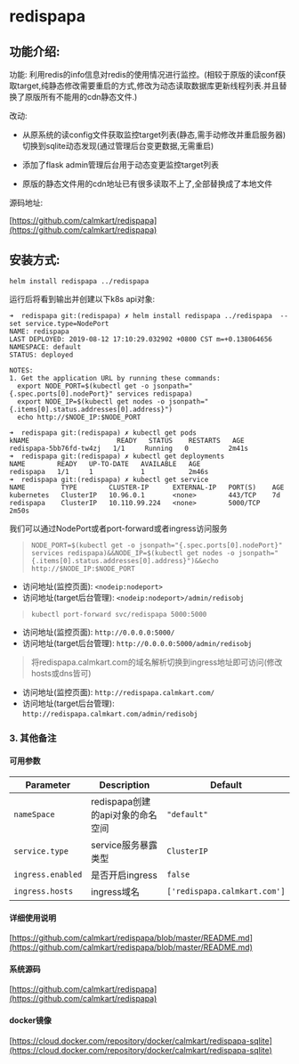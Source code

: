 # redispapa

## 功能介绍:

功能: 利用redis的info信息对redis的使用情况进行监控。(相较于原版的读conf获取target,纯静态修改需要重启的方式,修改为动态读取数据库更新线程列表.并且替换了原版所有不能用的cdn静态文件.)

改动: 
- 从原系统的读config文件获取监控target列表(静态,需手动修改并重启服务器)切换到sqlite动态发现(通过管理后台变更数据,无需重启)

- 添加了flask admin管理后台用于动态变更监控target列表

- 原版的静态文件用的cdn地址已有很多读取不上了,全部替换成了本地文件

源码地址:

[https://github.com/calmkart/redispapa](https://github.com/calmkart/redispapa)

## 安装方式:
```shell
helm install redispapa ../redispapa 
```

运行后将看到输出并创建以下k8s api对象:
```shell
➜  redispapa git:(redispapa) ✗ helm install redispapa ../redispapa  --set service.type=NodePort
NAME: redispapa
LAST DEPLOYED: 2019-08-12 17:10:29.032902 +0800 CST m=+0.138064656
NAMESPACE: default
STATUS: deployed

NOTES:
1. Get the application URL by running these commands:
  export NODE_PORT=$(kubectl get -o jsonpath="{.spec.ports[0].nodePort}" services redispapa)
  export NODE_IP=$(kubectl get nodes -o jsonpath="{.items[0].status.addresses[0].address}")
  echo http://$NODE_IP:$NODE_PORT

➜  redispapa git:(redispapa) ✗ kubectl get pods
kNAME                      READY   STATUS    RESTARTS   AGE
redispapa-5bb76fd-tw4zj   1/1     Running   0          2m41s
➜  redispapa git:(redispapa) ✗ kubectl get deployments
NAME        READY   UP-TO-DATE   AVAILABLE   AGE
redispapa   1/1     1            1           2m46s
➜  redispapa git:(redispapa) ✗ kubectl get service
NAME         TYPE        CLUSTER-IP      EXTERNAL-IP   PORT(S)    AGE
kubernetes   ClusterIP   10.96.0.1       <none>        443/TCP    7d
redispapa    ClusterIP   10.110.99.224   <none>        5000/TCP   2m50s
```

我们可以通过NodePort或者port-forward或者ingress访问服务

>`NODE_PORT=$(kubectl get -o jsonpath="{.spec.ports[0].nodePort}" services redispapa)&&NODE_IP=$(kubectl get nodes -o jsonpath="{.items[0].status.addresses[0].address}")&&echo http://$NODE_IP:$NODE_PORT`
- 访问地址(监控页面): `<nodeip:nodeport>`
- 访问地址(target后台管理): `<nodeip:nodeport>/admin/redisobj`

>`kubectl port-forward svc/redispapa 5000:5000`
- 访问地址(监控页面): `http://0.0.0.0:5000/`
- 访问地址(target后台管理): `http://0.0.0.0:5000/admin/redisobj`

>将redispapa.calmkart.com的域名解析切换到ingress地址即可访问(修改hosts或dns皆可)
- 访问地址(监控页面): `http://redispapa.calmkart.com/`
- 访问地址(target后台管理): `http://redispapa.calmkart.com/admin/redisobj`

### 3. 其他备注

#### 可用参数
| Parameter | Description | Default |
| ----- | ----------- | ------ |
| `nameSpace` | redispapa创建的api对象的命名空间 |`"default"`|
| `service.type` | service服务暴露类型 | `ClusterIP` |
| `ingress.enabled` | 是否开启ingress | `false` |
| `ingress.hosts` | ingress域名 | `['redispapa.calmkart.com']` |

#### 详细使用说明
[https://github.com/calmkart/redispapa/blob/master/README.md](https://github.com/calmkart/redispapa/blob/master/README.md)

#### 系统源码

[https://github.com/calmkart/redispapa](https://github.com/calmkart/redispapa)

#### docker镜像

[https://cloud.docker.com/repository/docker/calmkart/redispapa-sqlite](https://cloud.docker.com/repository/docker/calmkart/redispapa-sqlite)